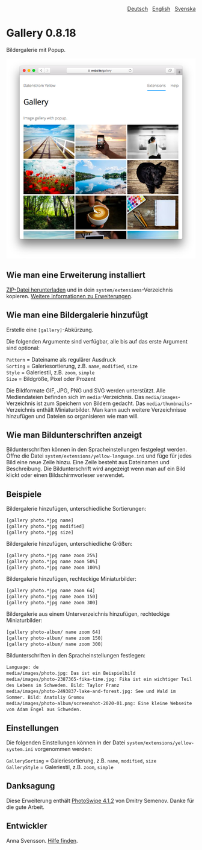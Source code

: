 <p align="right"><a href="README-de.md">Deutsch</a> &nbsp; <a href="README.md">English</a> &nbsp; <a href="README-sv.md">Svenska</a></p>

# Gallery 0.8.18

Bildergalerie mit Popup.

<p align="center"><img src="SCREENSHOT.png?raw=true" alt="Bildschirmfoto"></p>

## Wie man eine Erweiterung installiert

[ZIP-Datei herunterladen](https://github.com/annaesvensson/yellow-gallery/archive/refs/heads/main.zip) und in dein `system/extensions`-Verzeichnis kopieren. [Weitere Informationen zu Erweiterungen](https://github.com/annaesvensson/yellow-update/tree/main/README-de.md).

## Wie man eine Bildergalerie hinzufügt

Erstelle eine `[gallery]`-Abkürzung.

Die folgenden Argumente sind verfügbar, alle bis auf das erste Argument sind optional:

`Pattern` = Dateiname als regulärer Ausdruck  
`Sorting` = Galeriesortierung, z.B. `name`, `modified`, `size`  
`Style` = Galeriestil, z.B. `zoom`, `simple`  
`Size` = Bildgröße, Pixel oder Prozent  

Die Bildformate GIF, JPG, PNG und SVG werden unterstützt. Alle Mediendateien befinden sich im `media`-Verzeichnis. Das `media/images`-Verzeichnis ist zum Speichern von Bildern gedacht. Das `media/thumbnails`-Verzeichnis enthält Miniaturbilder. Man kann auch weitere Verzeichnisse hinzufügen und Dateien so organisieren wie man will.

## Wie man Bildunterschriften anzeigt

Bildunterschriften können in den Spracheinstellungen festgelegt werden. Öffne die Datei `system/extensions/yellow-language.ini` und füge für jedes Bild eine neue Zeile hinzu. Eine Zeile besteht aus Dateinamen und Beschreibung. Die Bildunterschrift wird angezeigt wenn man auf ein Bild klickt oder einen Bildschirmvorleser verwendet.

## Beispiele

Bildergalerie hinzufügen, unterschiedliche Sortierungen:

    [gallery photo.*jpg name]
    [gallery photo.*jpg modified]
    [gallery photo.*jpg size]

Bildergalerie hinzufügen, unterschiedliche Größen:

    [gallery photo.*jpg name zoom 25%]
    [gallery photo.*jpg name zoom 50%]
    [gallery photo.*jpg name zoom 100%]

Bildergalerie hinzufügen, rechteckige Miniaturbilder:

    [gallery photo.*jpg name zoom 64]
    [gallery photo.*jpg name zoom 150]
    [gallery photo.*jpg name zoom 300]

Bildergalerie aus einem Unterverzeichnis hinzufügen, rechteckige Miniaturbilder:

    [gallery photo-album/ name zoom 64]
    [gallery photo-album/ name zoom 150]
    [gallery photo-album/ name zoom 300]

Bildunterschriften in den Spracheinstellungen festlegen:

    Language: de
    media/images/photo.jpg: Das ist ein Beispielbild
    media/images/photo-2387365-fika-time.jpg: Fika ist ein wichtiger Teil des Lebens in Schweden. Bild: Taylor Franz
    media/images/photo-2493837-lake-and-forest.jpg: See und Wald im Sommer. Bild: Anatoliy Gromov
    media/images/photo-album/screenshot-2020-01.png: Eine kleine Webseite von Adam Engel aus Schweden.

## Einstellungen

Die folgenden Einstellungen können in der Datei `system/extensions/yellow-system.ini` vorgenommen werden:

`GallerySorting` = Galeriesortierung, z.B. `name`, `modified`, `size`  
`GalleryStyle` = Galeriestil, z.B. `zoom`, `simple`  

## Danksagung

Diese Erweiterung enthält [PhotoSwipe 4.1.2](https://github.com/dimsemenov/photoswipe) von Dmitry Semenov. Danke für die gute Arbeit.

## Entwickler

Anna Svensson. [Hilfe finden](https://datenstrom.se/de/yellow/help/).

